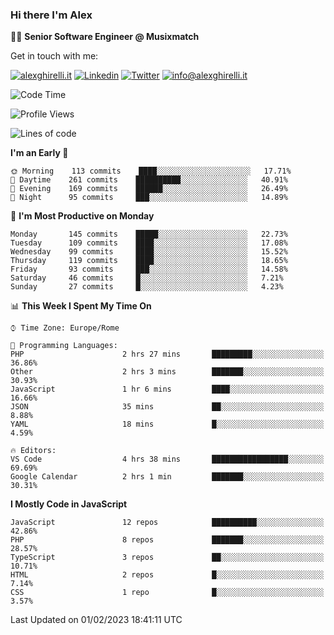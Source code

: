 ### Hi there I'm Alex

👨‍💻 __Senior Software Engineer @ Musixmatch__

Get in touch with me:

[![alexghirelli.it](https://img.shields.io/static/v1?label=alexghirelli.it&message=%20&color=red&logo=&style=flat-square&logoColor=white)](https://www.alexghirelli.it/)
[![Linkedin](https://img.shields.io/static/v1?label=Linkedin&message=%20&color=blue&logo=Linkedin&style=flat-square&logoColor=white)](https://linkedin.com/in/alexghirelli)
[![Twitter](https://img.shields.io/static/v1?label=Twitter&message=%20&color=blue&logo=Twitter&style=flat-square&logoColor=white)](https://twitter.com/alexGhirelli)
[![info@alexghirelli.it](https://img.shields.io/static/v1?label=info@alexghirelli.it&message=%20&color=red&logo=gmail&style=flat-square&logoColor=white)](mailto:info@alexghirelli.it)

<!--START_SECTION:waka-->
![Code Time](http://img.shields.io/badge/Code%20Time-7%2C307%20hrs%2055%20mins-blue)

![Profile Views](http://img.shields.io/badge/Profile%20Views-3-blue)

![Lines of code](https://img.shields.io/badge/From%20Hello%20World%20I%27ve%20Written-812%20Thousand%20lines%20of%20code-blue)

**I'm an Early 🐤** 

```text
🌞 Morning    113 commits    ████░░░░░░░░░░░░░░░░░░░░░   17.71% 
🌆 Daytime    261 commits    ██████████░░░░░░░░░░░░░░░   40.91% 
🌃 Evening    169 commits    ██████░░░░░░░░░░░░░░░░░░░   26.49% 
🌙 Night      95 commits     ███░░░░░░░░░░░░░░░░░░░░░░   14.89%

```
📅 **I'm Most Productive on Monday** 

```text
Monday       145 commits    █████░░░░░░░░░░░░░░░░░░░░   22.73% 
Tuesday      109 commits    ████░░░░░░░░░░░░░░░░░░░░░   17.08% 
Wednesday    99 commits     ████░░░░░░░░░░░░░░░░░░░░░   15.52% 
Thursday     119 commits    ████░░░░░░░░░░░░░░░░░░░░░   18.65% 
Friday       93 commits     ███░░░░░░░░░░░░░░░░░░░░░░   14.58% 
Saturday     46 commits     █░░░░░░░░░░░░░░░░░░░░░░░░   7.21% 
Sunday       27 commits     █░░░░░░░░░░░░░░░░░░░░░░░░   4.23%

```


📊 **This Week I Spent My Time On** 

```text
⌚︎ Time Zone: Europe/Rome

💬 Programming Languages: 
PHP                      2 hrs 27 mins       █████████░░░░░░░░░░░░░░░░   36.86% 
Other                    2 hrs 3 mins        ███████░░░░░░░░░░░░░░░░░░   30.93% 
JavaScript               1 hr 6 mins         ████░░░░░░░░░░░░░░░░░░░░░   16.66% 
JSON                     35 mins             ██░░░░░░░░░░░░░░░░░░░░░░░   8.88% 
YAML                     18 mins             █░░░░░░░░░░░░░░░░░░░░░░░░   4.59%

🔥 Editors: 
VS Code                  4 hrs 38 mins       █████████████████░░░░░░░░   69.69% 
Google Calendar          2 hrs 1 min         ███████░░░░░░░░░░░░░░░░░░   30.31%

```

**I Mostly Code in JavaScript** 

```text
JavaScript               12 repos            ██████████░░░░░░░░░░░░░░░   42.86% 
PHP                      8 repos             ███████░░░░░░░░░░░░░░░░░░   28.57% 
TypeScript               3 repos             ██░░░░░░░░░░░░░░░░░░░░░░░   10.71% 
HTML                     2 repos             █░░░░░░░░░░░░░░░░░░░░░░░░   7.14% 
CSS                      1 repo              █░░░░░░░░░░░░░░░░░░░░░░░░   3.57%

```



 Last Updated on 01/02/2023 18:41:11 UTC
<!--END_SECTION:waka-->
